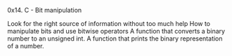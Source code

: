 0x14. C - Bit manipulation

Look for the right source of information without too much help
How to manipulate bits and use bitwise operators
A function that converts a binary number to an unsigned int.
A function that prints the binary representation of a number.
